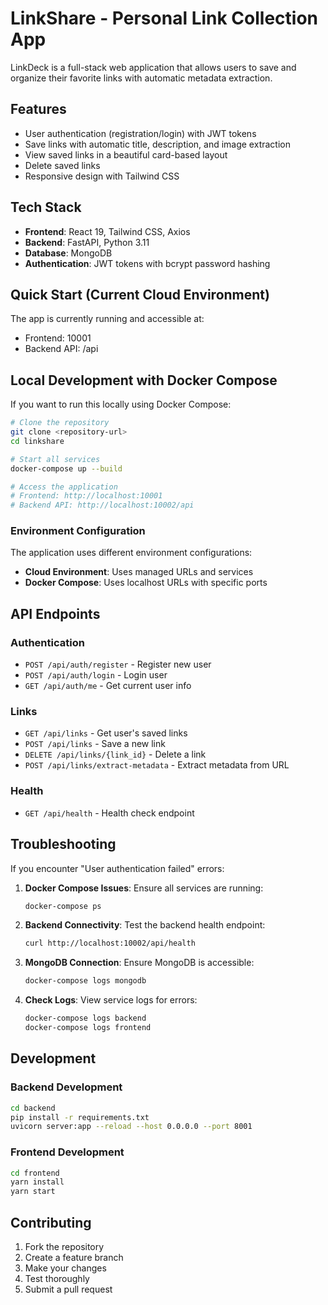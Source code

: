 # LinkShare - Personal Link Collection App

LinkDeck is a full-stack web application that allows users to save and organize their favorite links with automatic metadata extraction.

## Features

- User authentication (registration/login) with JWT tokens
- Save links with automatic title, description, and image extraction  
- View saved links in a beautiful card-based layout
- Delete saved links
- Responsive design with Tailwind CSS

## Tech Stack

- **Frontend**: React 19, Tailwind CSS, Axios
- **Backend**: FastAPI, Python 3.11
- **Database**: MongoDB
- **Authentication**: JWT tokens with bcrypt password hashing

## Quick Start (Current Cloud Environment)

The app is currently running and accessible at:
- Frontend: 10001
- Backend API: /api

## Local Development with Docker Compose

If you want to run this locally using Docker Compose:

```bash
# Clone the repository
git clone <repository-url>
cd linkshare

# Start all services
docker-compose up --build

# Access the application
# Frontend: http://localhost:10001
# Backend API: http://localhost:10002/api
```

### Environment Configuration

The application uses different environment configurations:

- **Cloud Environment**: Uses managed URLs and services
- **Docker Compose**: Uses localhost URLs with specific ports

## API Endpoints

### Authentication
- `POST /api/auth/register` - Register new user
- `POST /api/auth/login` - Login user  
- `GET /api/auth/me` - Get current user info

### Links
- `GET /api/links` - Get user's saved links
- `POST /api/links` - Save a new link
- `DELETE /api/links/{link_id}` - Delete a link
- `POST /api/links/extract-metadata` - Extract metadata from URL

### Health
- `GET /api/health` - Health check endpoint

## Troubleshooting

If you encounter "User authentication failed" errors:

1. **Docker Compose Issues**: Ensure all services are running:
   ```bash
   docker-compose ps
   ```

2. **Backend Connectivity**: Test the backend health endpoint:
   ```bash
   curl http://localhost:10002/api/health
   ```

3. **MongoDB Connection**: Ensure MongoDB is accessible:
   ```bash
   docker-compose logs mongodb
   ```

4. **Check Logs**: View service logs for errors:
   ```bash
   docker-compose logs backend
   docker-compose logs frontend
   ```

## Development

### Backend Development
```bash
cd backend
pip install -r requirements.txt
uvicorn server:app --reload --host 0.0.0.0 --port 8001
```

### Frontend Development  
```bash
cd frontend
yarn install
yarn start
```

## Contributing

1. Fork the repository
2. Create a feature branch
3. Make your changes
4. Test thoroughly
5. Submit a pull request
